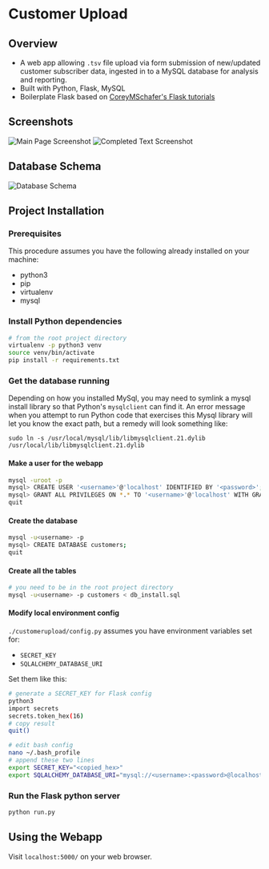 # Customer Upload

## Overview

- A web app allowing `.tsv` file upload via form submission of new/updated customer subscriber data, ingested in to a MySQL database for analysis and reporting.
- Built with Python, Flask, MySQL
- Boilerplate Flask based on [CoreyMSchafer's Flask tutorials](https://github.com/CoreyMSchafer/code_snippets/tree/master/Python/Flask_Blog)

## Screenshots

![Main Page Screenshot](https://user-images.githubusercontent.com/1594436/52749524-6ca84b00-2fb7-11e9-95fa-6ceb2e2cfd16.png "Main Page Screenshot")
![Completed Text Screenshot](https://user-images.githubusercontent.com/1594436/52749523-6ca84b00-2fb7-11e9-8df8-078c2ac97b26.png "Completed Text Screenshot")

## Database Schema

![Database Schema](https://user-images.githubusercontent.com/1594436/52749985-e260e680-2fb8-11e9-9d4c-d738de1fb802.png "Database Schema")

## Project Installation

### Prerequisites

This procedure assumes you have the following already installed on your machine:

- python3
- pip
- virtualenv
- mysql

### Install Python dependencies

```bash
# from the root project directory
virtualenv -p python3 venv
source venv/bin/activate
pip install -r requirements.txt
```

### Get the database running

Depending on how you installed MySql, you may need to symlink a mysql install library so that Python's `mysqlclient` can find it. An error message when you attempt to run Python code that exercises this Mysql library will let you know the exact path, but a remedy will look something like:

`sudo ln -s /usr/local/mysql/lib/libmysqlclient.21.dylib /usr/local/lib/libmysqlclient.21.dylib`

#### Make a user for the webapp

```bash
mysql -uroot -p
mysql> CREATE USER '<username>'@'localhost' IDENTIFIED BY '<password>';
mysql> GRANT ALL PRIVILEGES ON *.* TO '<username>'@'localhost' WITH GRANT OPTION;
quit
```

#### Create the database

```bash
mysql -u<username> -p
mysql> CREATE DATABASE customers;
quit
```

#### Create all the tables

```bash
# you need to be in the root project directory
mysql -u<username> -p customers < db_install.sql
```

#### Modify local environment config

`./customerupload/config.py` assumes you have environment variables set for:

- `SECRET_KEY`
- `SQLALCHEMY_DATABASE_URI`

Set them like this:

```bash
# generate a SECRET_KEY for Flask config
python3
import secrets
secrets.token_hex(16)
# copy result
quit()

# edit bash config
nano ~/.bash_profile
# append these two lines
export SECRET_KEY="<copied_hex>"
export SQLALCHEMY_DATABASE_URI="mysql://<username>:<password>@localhost/customers"
```

### Run the Flask python server

```bash
python run.py
```

## Using the Webapp

Visit `localhost:5000/` on your web browser.
